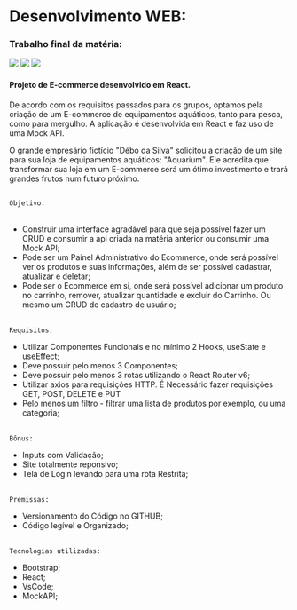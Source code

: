 # Desenvolvimento WEB:
### Trabalho final da matéria:
<img src="https://img.shields.io/badge/Versão-1.0.0-lightblue"/> <img src="https://img.shields.io/badge/Data%20de%20lançamento:-08_de_Novembro_|_2022-informational">
<img src="https://img.shields.io/badge/Última_Modificação:-08_de_Novembro_|_2022-darkblue"/>
<br>

<h4>Projeto de E-commerce desenvolvido em React.</h4>

<p>De acordo com os requisitos passados para os grupos, optamos pela criação de um E-commerce de equipamentos aquáticos, tanto para pesca, como
para mergulho. A aplicação é desenvolvida em React e faz uso de uma Mock API.</p>

<p>O grande empresário fictício "Débo da Silva" solicitou a criação de um site para sua loja de equipamentos aquáticos: "Aquarium".
Ele acredita que transformar sua loja em um E-commerce será um ótimo investimento e trará grandes frutos num futuro próximo.</p>

##

`Objetivo:`<br/><br/>
- Construir uma interface agradável para que seja possível fazer um CRUD e consumir a api criada na matéria anterior ou consumir uma Mock API;
- Pode ser um Painel Administrativo do Ecommerce, onde será possível ver os produtos e suas informações, além de ser possível cadastrar, atualizar e deletar;
- Pode ser o Ecommerce em si, onde será possível adicionar um produto no carrinho, remover, atualizar quantidade e excluir do Carrinho. Ou  mesmo um CRUD de cadastro de usuário;

<br/>`Requisitos:`<br/>
- Utilizar Componentes Funcionais e no mínimo 2 Hooks, useState e useEffect;
- Deve possuir pelo menos 3 Componentes;
- Deve possuir pelo menos 3 rotas utilizando o React Router v6;
- Utilizar axios para requisições HTTP. É Necessário fazer requisições GET, POST, DELETE e PUT
- Pelo menos um filtro - filtrar uma lista de produtos por exemplo, ou uma categoria;

<br/>`Bônus:`<br/>
- Inputs com Validação;
- Site totalmente reponsivo;
- Tela de Login levando para uma rota Restrita;

<br/>`Premissas:`<br/>
- Versionamento do Código no GITHUB;
- Código legível e Organizado;


<br/>`Tecnologias utilizadas:`<br/>
- Bootstrap;
- React;
- VsCode;
- MockAPI;
